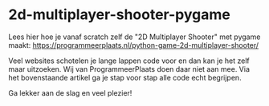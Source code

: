# 2d-multiplayer-shooter-pygame

Lees hier hoe je vanaf scratch zelf de "2D Multiplayer Shooter" met pygame 
maakt: https://programmeerplaats.nl/python-game-2d-multiplayer-shooter/

Veel websites schotelen je lange lappen code voor en dan kan je het zelf maar uitzoeken. Wij van ProgrammeerPlaats 
doen daar niet aan mee. Via het bovenstaande artikel ga je stap voor stap alle code echt begrijpen.

Ga lekker aan de slag en veel plezier!